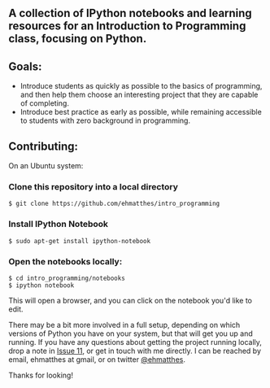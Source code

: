 A collection of IPython notebooks and learning resources for an Introduction to Programming class, focusing on Python.
---

Goals:
---
- Introduce students as quickly as possible to the basics of programming, and then help them choose an interesting project that they are capable of completing.
- Introduce best practice as early as possible, while remaining accessible to students with zero background in programming.

Contributing:
---
On an Ubuntu system:
### Clone this repository into a local directory
    $ git clone https://github.com/ehmatthes/intro_programming
### Install IPython Notebook
    $ sudo apt-get install ipython-notebook
### Open the notebooks locally:
    $ cd intro_programming/notebooks
    $ ipython notebook

This will open a browser, and you can click on the notebook you'd like to edit.

There may be a bit more involved in a full setup, depending on which versions of Python you have on your system, but that will get you up and running. If you have any questions about getting the project running locally, drop a note in [Issue 11](), or get in touch with me directly. I can be reached by email, ehmatthes at gmail, or on twitter [@ehmatthes](https://twitter.com/ehmatthes).

Thanks for looking!

